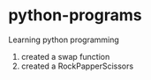 # python-programs

Learning python programming
1) created a swap function
2) created a RockPapperScissors
 